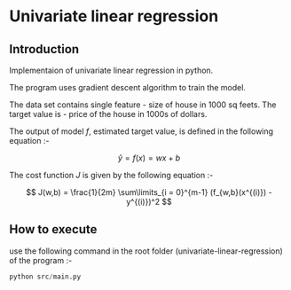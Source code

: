 # Univariate linear regression

## Introduction

Implementaion of univariate linear regression in python.

The program uses gradient descent algorithm to train the model.

The data set contains single feature - size of house in 1000 sq feets. The target value is - price of the house in 1000s of dollars.

The output of model $f$, estimated target value, is defined in the following equation :-

$$ \hat{y} = f(x) = wx+b $$

The cost function $J$ is given by the following equation :- 

$$ J(w,b) = \frac{1}{2m} \sum\limits_{i = 0}^{m-1} (f_{w,b}(x^{(i)}) - y^{(i)})^2 $$ 

## How to execute

use the following command in the root folder (univariate-linear-regression) of the program :-

```python
python src/main.py
```